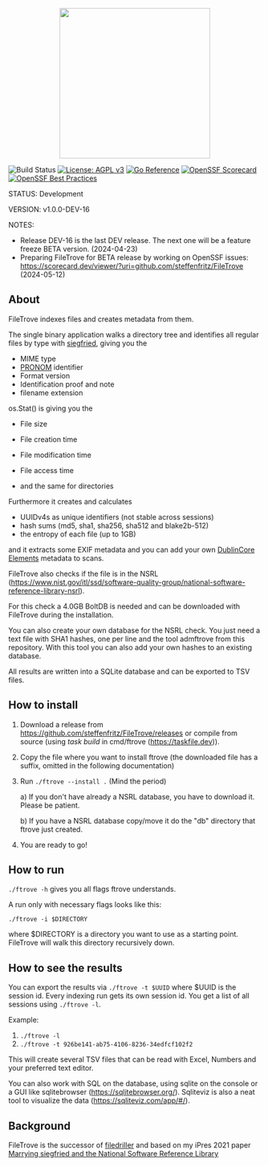 <p align="center">
<img src="https://github.com/steffenfritz/FileTrove/assets/16431534/b8c1456d-08bb-48bb-afcf-5e99db8466b9" width="300">
</p>




![Build Status](https://github.com/steffenfritz/FileTrove/actions/workflows/buildstatus.yml/badge.svg)
[![License: AGPL v3](https://img.shields.io/badge/License-AGPL_v3-blue.svg)](https://www.gnu.org/licenses/agpl-3.0)
[![Go Reference](https://pkg.go.dev/badge/github.com/steffenfritz/FileTrove.svg)](https://pkg.go.dev/github.com/steffenfritz/FileTrove)
[![OpenSSF Scorecard](https://api.scorecard.dev/projects/github.com/steffenfritz/FileTrove/badge)](https://scorecard.dev/viewer/?uri=github.com/steffenfritz/FileTrove)
[![OpenSSF Best Practices](https://www.bestpractices.dev/projects/8952/badge)](https://www.bestpractices.dev/projects/8952)

STATUS:  Development 

VERSION: v1.0.0-DEV-16

NOTES: 
- Release DEV-16 is the last DEV release. The next one will be a feature freeze BETA version. (2024-04-23)
- Preparing FileTrove for BETA release by working on OpenSSF issues: https://scorecard.dev/viewer/?uri=github.com/steffenfritz/FileTrove (2024-05-12)

## About

FileTrove indexes files and creates metadata from them.

The single binary application walks a directory tree and identifies all regular files by type with [siegfried](https://github.com/richardlehane/siegfried), giving you the 

* MIME type
* [PRONOM](https://www.nationalarchives.gov.uk/PRONOM/) identifier
* Format version
* Identification proof and note
* filename extension

os.Stat() is giving you the

* File size
* File creation time
* File modification time
* File access time

* and the same for directories


Furthermore it creates and calculates

* UUIDv4s as unique identifiers (not stable across sessions)
* hash sums (md5, sha1, sha256, sha512 and blake2b-512)
* the entropy of each file (up to 1GB)

and it extracts some EXIF metadata and you can add your own [DublinCore Elements](https://www.dublincore.org/specifications/dublin-core/usageguide/elements/) metadata to scans.

FileTrove also checks if the file is in the NSRL (https://www.nist.gov/itl/ssd/software-quality-group/national-software-reference-library-nsrl).

For this check a 4.0GB BoltDB is needed and can be downloaded with FileTrove during the installation. 

You can also create your own database for the NSRL check. You just need a text file with SHA1 hashes, one per line and the tool admftrove from this repository. With this tool you can also add your own hashes to an existing database.

All results are written into a SQLite database and can be exported to TSV files.


## How to install
1. Download a release from https://github.com/steffenfritz/FileTrove/releases or compile from source (using _task build_ in cmd/ftrove (https://taskfile.dev)).
2. Copy the file where you want to install ftrove (the downloaded file has a suffix, omitted in the following documentation)
3. Run `./ftrove --install .`  (Mind the period)
   
	a) If you don't have already a NSRL database, you have to download it. Please be patient.
    
	b) If you have a NSRL database copy/move it do the "db" directory that ftrove just created.

4. You are ready to go!

## How to run
`./ftrove -h` gives you all flags ftrove understands.

A run only with necessary flags looks like this:

`./ftrove -i $DIRECTORY`

where $DIRECTORY is a directory you want to use as a starting point. FileTrove will walk this directory recursively down.

## How to see the results
You can export the results via `./ftrove -t $UUID` where $UUID is the session id. 
Every indexing run gets its own session id. You get a list of all sessions using `./ftrove -l`. 

Example:

1. `./ftrove -l`
2. `./ftrove -t 926be141-ab75-4106-8236-34edfcf102f2`

This will create several TSV files that can be read with Excel, Numbers and your preferred text editor. 


You can also work with SQL on the database, using sqlite on the console or a GUI like sqlitebrowser (https://sqlitebrowser.org/). Sqliteviz is also a neat tool to visualize the data (https://sqliteviz.com/app/#/).

## Background
FileTrove is the successor of [filedriller](https://github.com/steffenfritz/filedriller) and based on my iPres 2021 paper [Marrying siegfried and the National Software Reference Library](https://phaidra.univie.ac.at/detail/o:1424904)
